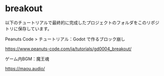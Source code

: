 # breakout

以下のチュートリアルで最終的に完成したプロジェクトのフォルダをこのリポジトリに保存しています。

Peanuts Code > チュートリアル：Godot で作るブロック崩し

https://www.peanuts-code.com/ja/tutorials/gd0004_breakout/

ゲーム内BGM：魔王魂

https://maou.audio/
